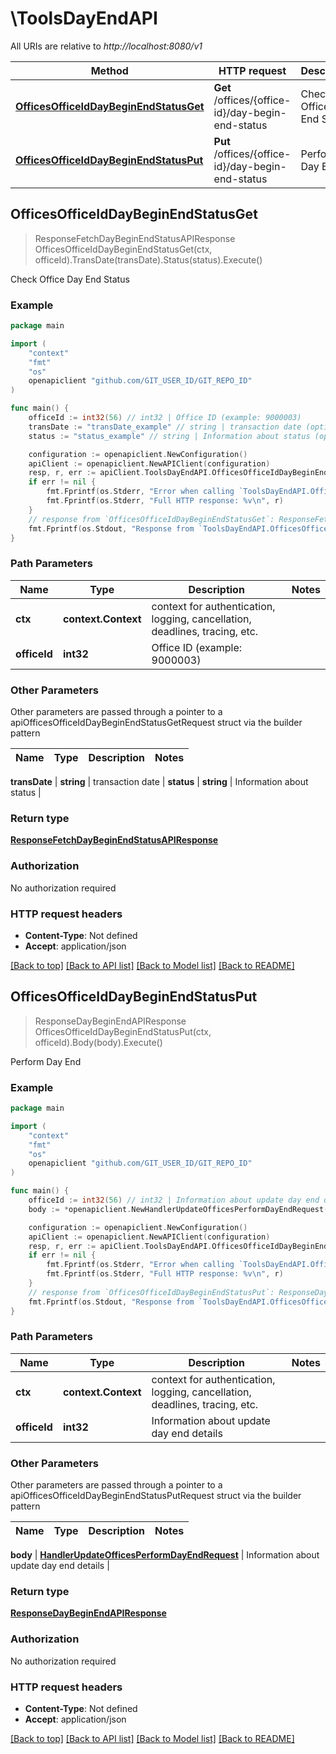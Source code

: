 # \ToolsDayEndAPI

All URIs are relative to *http://localhost:8080/v1*

Method | HTTP request | Description
------------- | ------------- | -------------
[**OfficesOfficeIdDayBeginEndStatusGet**](ToolsDayEndAPI.md#OfficesOfficeIdDayBeginEndStatusGet) | **Get** /offices/{office-id}/day-begin-end-status | Check Office Day End Status
[**OfficesOfficeIdDayBeginEndStatusPut**](ToolsDayEndAPI.md#OfficesOfficeIdDayBeginEndStatusPut) | **Put** /offices/{office-id}/day-begin-end-status | Perform Day End



## OfficesOfficeIdDayBeginEndStatusGet

> ResponseFetchDayBeginEndStatusAPIResponse OfficesOfficeIdDayBeginEndStatusGet(ctx, officeId).TransDate(transDate).Status(status).Execute()

Check Office Day End Status



### Example

```go
package main

import (
	"context"
	"fmt"
	"os"
	openapiclient "github.com/GIT_USER_ID/GIT_REPO_ID"
)

func main() {
	officeId := int32(56) // int32 | Office ID (example: 9000003)
	transDate := "transDate_example" // string | transaction date (optional)
	status := "status_example" // string | Information about status (optional)

	configuration := openapiclient.NewConfiguration()
	apiClient := openapiclient.NewAPIClient(configuration)
	resp, r, err := apiClient.ToolsDayEndAPI.OfficesOfficeIdDayBeginEndStatusGet(context.Background(), officeId).TransDate(transDate).Status(status).Execute()
	if err != nil {
		fmt.Fprintf(os.Stderr, "Error when calling `ToolsDayEndAPI.OfficesOfficeIdDayBeginEndStatusGet``: %v\n", err)
		fmt.Fprintf(os.Stderr, "Full HTTP response: %v\n", r)
	}
	// response from `OfficesOfficeIdDayBeginEndStatusGet`: ResponseFetchDayBeginEndStatusAPIResponse
	fmt.Fprintf(os.Stdout, "Response from `ToolsDayEndAPI.OfficesOfficeIdDayBeginEndStatusGet`: %v\n", resp)
}
```

### Path Parameters


Name | Type | Description  | Notes
------------- | ------------- | ------------- | -------------
**ctx** | **context.Context** | context for authentication, logging, cancellation, deadlines, tracing, etc.
**officeId** | **int32** | Office ID (example: 9000003) | 

### Other Parameters

Other parameters are passed through a pointer to a apiOfficesOfficeIdDayBeginEndStatusGetRequest struct via the builder pattern


Name | Type | Description  | Notes
------------- | ------------- | ------------- | -------------

 **transDate** | **string** | transaction date | 
 **status** | **string** | Information about status | 

### Return type

[**ResponseFetchDayBeginEndStatusAPIResponse**](ResponseFetchDayBeginEndStatusAPIResponse.md)

### Authorization

No authorization required

### HTTP request headers

- **Content-Type**: Not defined
- **Accept**: application/json

[[Back to top]](#) [[Back to API list]](../README.md#documentation-for-api-endpoints)
[[Back to Model list]](../README.md#documentation-for-models)
[[Back to README]](../README.md)


## OfficesOfficeIdDayBeginEndStatusPut

> ResponseDayBeginEndAPIResponse OfficesOfficeIdDayBeginEndStatusPut(ctx, officeId).Body(body).Execute()

Perform Day End



### Example

```go
package main

import (
	"context"
	"fmt"
	"os"
	openapiclient "github.com/GIT_USER_ID/GIT_REPO_ID"
)

func main() {
	officeId := int32(56) // int32 | Information about update day end details
	body := *openapiclient.NewHandlerUpdateOfficesPerformDayEndRequest(int32(10130000), "2024-01-01") // HandlerUpdateOfficesPerformDayEndRequest | Information about update day end details

	configuration := openapiclient.NewConfiguration()
	apiClient := openapiclient.NewAPIClient(configuration)
	resp, r, err := apiClient.ToolsDayEndAPI.OfficesOfficeIdDayBeginEndStatusPut(context.Background(), officeId).Body(body).Execute()
	if err != nil {
		fmt.Fprintf(os.Stderr, "Error when calling `ToolsDayEndAPI.OfficesOfficeIdDayBeginEndStatusPut``: %v\n", err)
		fmt.Fprintf(os.Stderr, "Full HTTP response: %v\n", r)
	}
	// response from `OfficesOfficeIdDayBeginEndStatusPut`: ResponseDayBeginEndAPIResponse
	fmt.Fprintf(os.Stdout, "Response from `ToolsDayEndAPI.OfficesOfficeIdDayBeginEndStatusPut`: %v\n", resp)
}
```

### Path Parameters


Name | Type | Description  | Notes
------------- | ------------- | ------------- | -------------
**ctx** | **context.Context** | context for authentication, logging, cancellation, deadlines, tracing, etc.
**officeId** | **int32** | Information about update day end details | 

### Other Parameters

Other parameters are passed through a pointer to a apiOfficesOfficeIdDayBeginEndStatusPutRequest struct via the builder pattern


Name | Type | Description  | Notes
------------- | ------------- | ------------- | -------------

 **body** | [**HandlerUpdateOfficesPerformDayEndRequest**](HandlerUpdateOfficesPerformDayEndRequest.md) | Information about update day end details | 

### Return type

[**ResponseDayBeginEndAPIResponse**](ResponseDayBeginEndAPIResponse.md)

### Authorization

No authorization required

### HTTP request headers

- **Content-Type**: Not defined
- **Accept**: application/json

[[Back to top]](#) [[Back to API list]](../README.md#documentation-for-api-endpoints)
[[Back to Model list]](../README.md#documentation-for-models)
[[Back to README]](../README.md)

